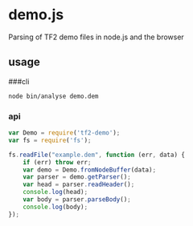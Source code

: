 # demo.js

Parsing of TF2 demo files in node.js and the browser

## usage

###cli

```
node bin/analyse demo.dem
```

### api

```js
var Demo = require('tf2-demo');
var fs = require('fs');

fs.readFile("example.dem", function (err, data) {
	if (err) throw err;
	var demo = Demo.fromNodeBuffer(data);
	var parser = demo.getParser();
	var head = parser.readHeader();
	console.log(head);
	var body = parser.parseBody();
	console.log(body);
});
```
